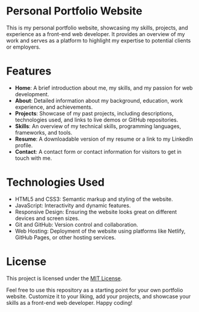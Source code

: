 # Personal Portfolio Website
This is my personal portfolio website, showcasing my skills, projects, and experience as a front-end web developer. It provides an overview of my work and serves as a platform to highlight my expertise to potential clients or employers.

# Features
- **Home**: A brief introduction about me, my skills, and my passion for web development.
- **About**: Detailed information about my background, education, work experience, and achievements.
- **Projects**: Showcase of my past projects, including descriptions, technologies used, and links to live demos or GitHub repositories.
- **Skills**: An overview of my technical skills, programming languages, frameworks, and tools.
- **Resume**: A downloadable version of my resume or a link to my LinkedIn profile.
- **Contact**: A contact form or contact information for visitors to get in touch with me.

# Technologies Used
- HTML5 and CSS3: Semantic markup and styling of the website.
- JavaScript: Interactivity and dynamic features.
- Responsive Design: Ensuring the website looks great on different devices and screen sizes.
- Git and GitHub: Version control and collaboration.
- Web Hosting: Deployment of the website using platforms like Netlify, GitHub Pages, or other hosting services.

# License
This project is licensed under the [MIT License](LICENSE).

Feel free to use this repository as a starting point for your own portfolio website. Customize it to your liking, add your projects, and showcase your skills as a front-end web developer. Happy coding!
